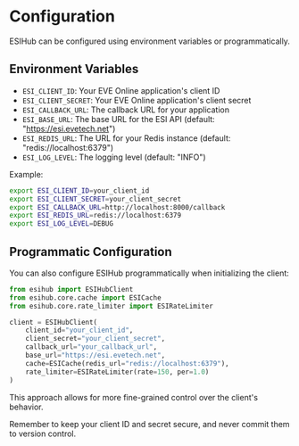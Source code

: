 # Configuration

ESIHub can be configured using environment variables or programmatically.

## Environment Variables

- `ESI_CLIENT_ID`: Your EVE Online application's client ID
- `ESI_CLIENT_SECRET`: Your EVE Online application's client secret
- `ESI_CALLBACK_URL`: The callback URL for your application
- `ESI_BASE_URL`: The base URL for the ESI API (default: "https://esi.evetech.net")
- `ESI_REDIS_URL`: The URL for your Redis instance (default: "redis://localhost:6379")
- `ESI_LOG_LEVEL`: The logging level (default: "INFO")

Example:

```bash
export ESI_CLIENT_ID=your_client_id
export ESI_CLIENT_SECRET=your_client_secret
export ESI_CALLBACK_URL=http://localhost:8000/callback
export ESI_REDIS_URL=redis://localhost:6379
export ESI_LOG_LEVEL=DEBUG
```

## Programmatic Configuration

You can also configure ESIHub programmatically when initializing the client:

```python
from esihub import ESIHubClient
from esihub.core.cache import ESICache
from esihub.core.rate_limiter import ESIRateLimiter

client = ESIHubClient(
    client_id="your_client_id",
    client_secret="your_client_secret",
    callback_url="your_callback_url",
    base_url="https://esi.evetech.net",
    cache=ESICache(redis_url="redis://localhost:6379"),
    rate_limiter=ESIRateLimiter(rate=150, per=1.0)
)
```

This approach allows for more fine-grained control over the client's behavior.

Remember to keep your client ID and secret secure, and never commit them to version control.